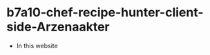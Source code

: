 # b7a10-chef-recipe-hunter-client-side-Arzenaakter

<!-- 
http://preview.themeforest.net/item/foodie-restaurant-cafe-html-template/full_screen_preview/18214246?_ga=2.179817700.1540732580.1682950484-1544877804.1682950484

http://preview.themeforest.net/item/flyfood-food-blog-wordpress-theme/full_screen_preview/20695115?_ga=2.187622760.1540732580.1682950484-1544877804.1682950484


 -->

* In this website 



